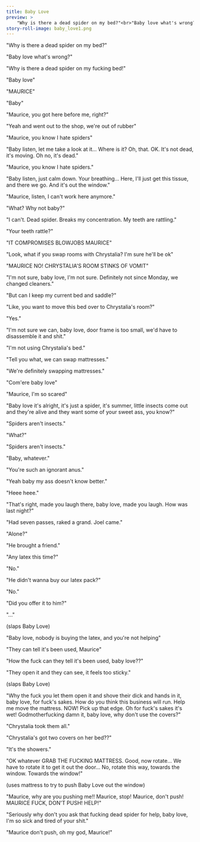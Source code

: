 ```yaml
---
title: Baby Love
preview: >
    "Why is there a dead spider on my bed?"<br>"Baby love what's wrong?"<br>"Why is there a..."
story-roll-image: baby_love1.png
---
```

"Why is there a dead spider on my bed?"

"Baby love what's wrong?"

"Why is there a dead spider on my fucking bed!"

"Baby love"

"MAURICE"

"Baby"

"Maurice, you got here before me, right?"

"Yeah and went out to the shop, we're out of rubber"

"Maurice, you know I hate spiders"

"Baby listen, let me take a look at it... Where is it? Oh, that. OK. It's not dead, it's moving. Oh no, it's dead."

"Maurice, you know I hate spiders."

"Baby listen, just calm down. Your breathing... Here, I'll just get this tissue, and there we go. And it's out the window."

"Maurice, listen, I can't work here anymore."

"What? Why not baby?"

"I can't. Dead spider. Breaks my concentration. My teeth are rattling."

"Your teeth rattle?"

"IT COMPROMISES BLOWJOBS MAURICE"

"Look, what if you swap rooms with Chrystalia? I'm sure he'll be ok"

"MAURICE NO! CHRYSTALIA'S ROOM STINKS OF VOMIT"

"I'm not sure, baby love, I'm not sure. Definitely not since Monday, we changed cleaners."

"But can I keep my current bed and saddle?"

"Like, you want to move this bed over to Chrystalia's room?"

"Yes."

"I'm not sure we can, baby love, door frame is too small, we'd have to disassemble it and shit."

"I'm not using Chrystalia's bed."

"Tell you what, we can swap mattresses."

"We're definitely swapping mattresses."

"Com'ere baby love"

"Maurice, I'm so scared"

"Baby love it's alright, it's just a spider, it's summer, little insects come out and they're alive and they want some of your sweet ass, you know?"

"Spiders aren't insects."

"What?"

"Spiders aren't insects."

"Baby, whatever."

"You're such an ignorant anus."

"Yeah baby my ass doesn't know better."

"Heee heee."

"That's right, made you laugh there, baby love, made you laugh. How was last night?"

"Had seven passes, raked a grand. Joel came."

"Alone?"

"He brought a friend."

"Any latex this time?"

"No."

"He didn't wanna buy our latex pack?"

"No."

"Did you offer it to him?"

"..."

(slaps Baby Love)

"Baby love, nobody is buying the latex, and you're not helping"

"They can tell it's been used, Maurice"

"How the fuck can they tell it's been used, baby love??"

"They open it and they can see, it feels too sticky."

(slaps Baby Love)

"Why the fuck you let them open it and shove their dick and hands in it, baby love, for fuck's sakes. How do you think this business will run. Help me move the mattress. NOW! Pick up that edge. Oh for fuck's sakes it's wet! Godmotherfucking damn it, baby love, why don't use the covers?"

"Chrystalia took them all."

"Chrystalia's got two covers on her bed??"

"It's the showers."

"OK whatever GRAB THE FUCKING MATTRESS. Good, now rotate... We have to rotate it to get it out the door... No, rotate this way, towards the window. Towards the window!"

(uses mattress to try to push Baby Love out the window)

"Maurice, why are you pushing me!! Maurice, stop! Maurice, don't push! MAURICE FUCK, DON'T PUSH! HELP!"

"Seriously why don't you ask that fucking dead spider for help, baby love, I'm so sick and tired of your shit."

"Maurice don't push, oh my god, Maurice!"
